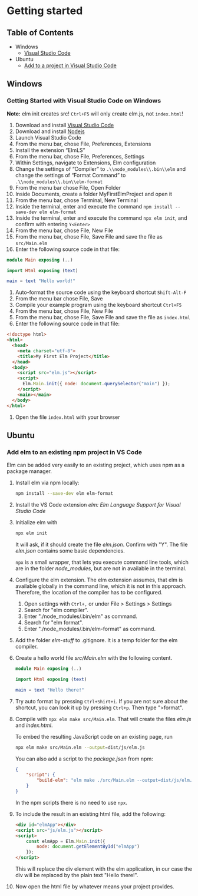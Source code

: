 # Getting started


## Table of Contents

- Windows
  - [Visual Studio Code](#Getting-Started-with-Visual-Studio-Code-on-Windows)
- Ubuntu
  - [Add to a project in Visual Studio Code](#Add-elm-to-an-existing-npm-project-in-VS-Code)


## Windows


### Getting Started with Visual Studio Code on Windows

**Note:** elm init creates src! `Ctrl+F5` will only create elm.js, not
`index.html`!


1. Download and install [Visual Studio Code](https://code.visualstudio.com/)
1. Download and install [Nodejs](https://nodejs.org/en/)
1. Launch Visual Studio Code
1. From the menu bar, chose File, Preferences, Extensions
1. Install the extension “ElmLS”
1. From the menu bar, chose File, Preferences, Settings
1. Within Settings, navigate to Extensions, Elm configuration
1. Change the settings of “Compiler” to `.\\node_modules\\.bin\\elm` and change the settings of “Format Command” to `.\\node_modules\\.bin\\elm-format`
1. From the menu bar chose File, Open Folder
1. Inside Documents, create a folder MyFirstElmProject and open it
1. From the menu bar, chose Terminal, New Terminal
1. Inside the terminal, enter and execute the command `npm install --save-dev elm elm-format`
1. Inside the terminal, enter and execute the command `npx elm init`, and confirm with entering `Y<Enter>`
1. From the menu bar, chose File, New File
1. From the menu bar, chose File, Save File and save the file as `src/Main.elm`
1. Enter the following source code in that file:
```elm
module Main exposing (..)

import Html exposing (text)

main = text "Hello world!"
```
1. Auto-format the source code using the keyboard shortcut `Shift-Alt-F`
1. From the menu bar chose File, Save
1. Compile your example program using the keyboard shortcut `Ctrl+F5`
1. From the menu bar, chose File, New File
1. From the menu bar, chose File, Save File and save the file as `index.html`
1. Enter the following source code in that file:
```html
<!doctype html>
<html>
  <head>
    <meta charset="utf-8">
    <title>My First Elm Project</title>
  </head>
  <body>
    <script src="elm.js"></script>
    <script>
      Elm.Main.init({ node: document.querySelector("main") });
    </script>
    <main></main>
  </body>
</html>
```
1. Open the file `index.html` with your browser


## Ubuntu


### Add elm to an existing npm project in VS Code
Elm can be added very easily to an existing project, which uses npm as a package manager. 

1. Install elm via npm locally:
    ```bash
    npm install --save-dev elm elm-format
    ```
2. Install the VS Code extension *elm: Elm Language Support for Visual Studio Code*
3. Initialize elm with 
    ```bash
    npx elm init
    ```
    It will ask, if it should create the file *elm.json*. Confirm with "Y". The file *elm.json* contains some basic dependencies.

    `npx` is a small wrapper, that lets you execute command line tools, which are in the folder *node_modules*, but are not in available in the terminal.
4. Configure the elm extension. The elm extension assumes, that elm is available globally in the command line, which it is not in this approach. Therefore, the location of the compiler has to be configured.
    1. Open settings with `Ctrl+,` or under File > Settings > Settings
    2. Search for "elm compiler".
    3. Enter "./node\_modules/.bin/elm" as command.
    4. Search for "elm format".
    5. Enter "./node\_modules/.bin/elm-format" as command.
5. Add the folder *elm-stuff* to .gitignore. It is a temp folder for the elm compiler.
6. Create a hello world file *src/Main.elm* with the following content.
    ```elm
    module Main exposing (..)

    import Html exposing (text)

    main = text "Hello there!"
    ```
7. Try auto format by pressing `Ctrl+Shirt+i`. If you are not sure about the shortcut, you can look it up by pressing `Ctrl+p`. Then type "\>format".
8. Compile with `npx elm make src/Main.elm`. That will create the files *elm.js* and *index.html*.

    To embed the resulting JavaScript code on an existing page, run 
    ```bash
    npx elm make src/Main.elm --output=dist/js/elm.js
    ```
    You can also add a script to the *package.json* from npm:
    ```json
    {
        "script": {
            "build-elm": "elm make ./src/Main.elm --output=dist/js/elm.js"
        }
    }
    ```
    In the npm scripts there is no need to use `npx`.
9. To include the result in an existing html file, add the following:
    ```html
    <div id="elmApp"></div>
    <script src="js/elm.js"></script>
    <script>
        const elmApp = Elm.Main.init({
            node: document.getElementById("elmApp")
        });
    </script>
    ```
    This will replace the div element with the elm application, in our case the div will be replaced by the plain text "Hello there!".
10. Now open the html file by whatever means your project provides.
